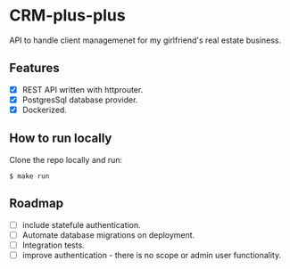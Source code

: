 # CRM-plus-plus
API to handle client managemenet for my girlfriend's real estate business.

## Features
- [X] REST API written with httprouter.
- [X] PostgresSql database provider.
- [X] Dockerized.

## How to run locally
Clone the repo locally and run:
```shell
$ make run
```

## Roadmap
- [ ] include statefule authentication.
- [ ] Automate database migrations on deployment.
- [ ] Integration tests.
- [ ] improve authentication - there is no scope or admin user functionality.
